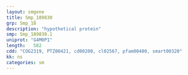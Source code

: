 ```yaml
---
layout: smgene
title: Smp_189830
grp: Smp_18
description: "hypothetical protein"
smp: Smp_189830.1
uniprot: "G4M0P1"
length:   582
cdd: "COG2319, PTZ00421, cd00200, cl02567, pfam00400, smart00320"
kk: ns
categories: sm
---
```

